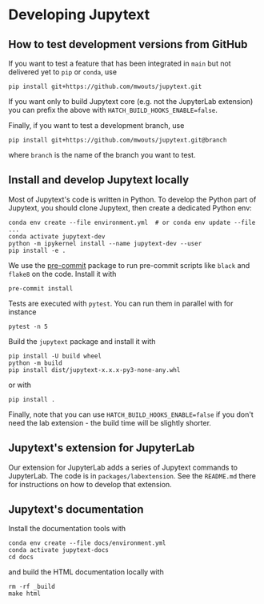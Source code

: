 # Developing Jupytext

## How to test development versions from GitHub

If you want to test a feature that has been integrated in `main` but not delivered yet to `pip` or `conda`, use
```
pip install git+https://github.com/mwouts/jupytext.git
```

If you want only to build Jupytext core (e.g. not the JupyterLab extension) you can prefix the
above with `HATCH_BUILD_HOOKS_ENABLE=false`.

Finally, if you want to test a development branch, use
```
pip install git+https://github.com/mwouts/jupytext.git@branch
```
where `branch` is the name of the branch you want to test.

## Install and develop Jupytext locally

Most of Jupytext's code is written in Python. To develop the Python part of Jupytext, you should clone Jupytext, then create a dedicated Python env:
```
conda env create --file environment.yml  # or conda env update --file ...
conda activate jupytext-dev
python -m ipykernel install --name jupytext-dev --user
pip install -e .
```

We use the [pre-commit](https://pre-commit.com) package to run pre-commit scripts like `black` and `flake8` on the code.
Install it with
```
pre-commit install
```

Tests are executed with `pytest`. You can run them in parallel with for instance
```
pytest -n 5
```

Build the `jupytext` package and install it with
```
pip install -U build wheel
python -m build
pip install dist/jupytext-x.x.x-py3-none-any.whl
```

or with
```
pip install .
```

Finally, note that you can use `HATCH_BUILD_HOOKS_ENABLE=false` if you don't need the lab extension - the build time will be slightly shorter.

## Jupytext's extension for JupyterLab

Our extension for JupyterLab adds a series of Jupytext commands to JupyterLab. The code is in `packages/labextension`. See the `README.md` there for instructions on how to develop that extension.

## Jupytext's documentation

Install the documentation tools with
```
conda env create --file docs/environment.yml
conda activate jupytext-docs
cd docs
```
and build the HTML documentation locally with
```
rm -rf _build
make html
```
